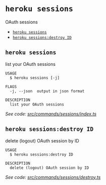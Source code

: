 `heroku sessions`
=================

OAuth sessions

* [`heroku sessions`](#heroku-sessions)
* [`heroku sessions:destroy ID`](#heroku-sessionsdestroy-id)

## `heroku sessions`

list your OAuth sessions

```
USAGE
  $ heroku sessions [-j]

FLAGS
  -j, --json  output in json format

DESCRIPTION
  list your OAuth sessions
```

_See code: [src/commands/sessions/index.ts](https://github.com/heroku/cli/blob/v9.3.1-beta.0/packages/cli/src/commands/sessions/index.ts)_

## `heroku sessions:destroy ID`

delete (logout) OAuth session by ID

```
USAGE
  $ heroku sessions:destroy ID

DESCRIPTION
  delete (logout) OAuth session by ID
```

_See code: [src/commands/sessions/destroy.ts](https://github.com/heroku/cli/blob/v9.3.1-beta.0/packages/cli/src/commands/sessions/destroy.ts)_
